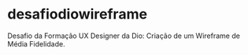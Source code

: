 # desafiodiowireframe
Desafio da Formação UX Designer da Dio: Criação de um Wireframe de Média Fidelidade.
